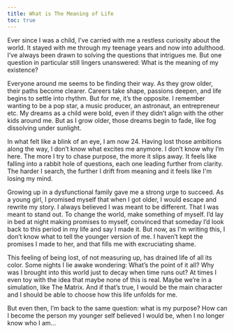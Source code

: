 ```yaml
---
title: What is The Meaning of Life
toc: true
---
```

Ever since I was a child, I’ve carried with me a restless curiosity about the world. It stayed with me through my teenage years and now into adulthood. I’ve always been drawn to solving the questions that intrigues me. But one question in particular still lingers unanswered: What is the meaning of my existence?

Everyone around me seems to be finding their way. As they grow older, their paths become clearer. Careers take shape, passions deepen, and life begins to settle into rhythm. But for me, it’s the opposite. I remember wanting to be a pop star, a music producer, an astronaut, an entrepreneur etc. My dreams as a child were bold, even if they didn’t align with the other kids around me. But as I grow older, those dreams begin to fade, like fog dissolving under sunlight.

In what felt like a blink of an eye, I am now 24. Having lost those ambitions along the way, I don’t know what excites me anymore. I don’t know why I’m here. The more I try to chase purpose, the more it slips away. It feels like falling into a rabbit hole of questions, each one leading further from clarity. The harder I search, the further I drift from meaning and it feels like I'm losing my mind.

Growing up in a dysfunctional family gave me a strong urge to succeed. As a young girl, I promised myself that when I got older, I would escape and rewrite my story. I always believed I was meant to be different. That I was meant to stand out. To change the world, make something of myself. I’d lay in bed at night making promises to myself, convinced that someday I’d look back to this period in my life and say I made it. But now, as I'm writing this, I don’t know what to tell the younger version of me. I haven’t kept the promises I made to her, and that fills me with excruciating shame. 

This feeling of being lost, of not measuring up, has drained life of all its color. Some nights I lie awake wondering: What’s the point of it all? Why was I brought into this world just to decay when time runs out? At times I even toy with the idea that maybe none of this is real. Maybe we’re in a simulation, like The Matrix. And if that’s true, I would be the main character and I should be able to choose how this life unfolds for me.

But even then, I’m back to the same question: what is my purpose? How can I become the person my younger self believed I would be, when I no longer know who I am…
